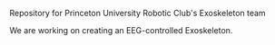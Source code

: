 Repository for Princeton University Robotic Club's Exoskeleton team

We are working on creating an EEG-controlled Exoskeleton.